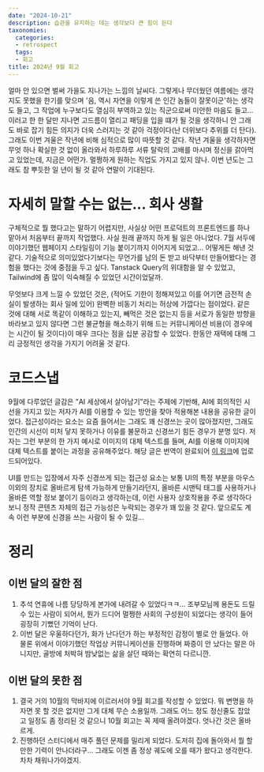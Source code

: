 ```yaml
---
date: "2024-10-21"
description: 습관을 유지하는 데는 생각보다 큰 힘이 든다
taxonomies:
  categories:
  - retrospect
  tags:
  - 회고
title: 2024년 9월 회고
---
```

얼마 안 있으면 벌써 가을도 지나가는 느낌의 날씨다. 그렇게나 무더웠던 여름에는 생각지도 못했을 한기를 맞으며 '음, 역시 자연을 이렇게 쓴 인간 놈들이 잘못이군'하는 생각도 들고, 그 작업에 누구보다도 열심히 부역하고 있는 직군으로써 미안한 마음도 들고... 이러고 한 한 달만 지나면 고드름이 열리고 패딩을 입을 떄가 될 것을 생각하니 안 그래도 바로 잡기 힘든 의지가 더욱 스러지는 것 같아 걱정이다(난 더위보다 추위를 더 탄다). 그래도 이번 겨울은 작년에 비해 심적으로 많이 따뜻할 것 같다. 작년 겨울을 생각하자면 무엇 하나 확실한 것 없이 올라와서 하루하루 서류 탈락의 고배를 마시며 정신을 갉아먹고 있었는데, 지금은 어떤가. 멀쩡하게 원하는 직업도 가지고 있지 않나. 이번 년도는 그래도 참 뿌듯한 일 년이 될 것 같아 연말이 기대된다.

# 자세히 말할 수는 없는... 회사 생활
구체적으로 뭘 했다고는 말하기 어렵지만, 사실상 어떤 프로덕트의 프론트엔드를 하나 맡아서 처음부터 끝까지 작업했다. 사실 원래 끝까지 하게 될 일은 아니었다. 7월 서두에 이야기했던 웹페이지 스타일링이 기능 붙이기까지 이어지게 되었고... 어떻게든 해낸 것 같다. 기술적으로 의미있었다기보다는 무언가를 남의 돈 받고 바닥부터 만들어봤다는 경험을 했다는 것에 중점을 두고 싶다. Tanstack Query의 위대함을 알 수 있었고, Tailwind에 좀 많이 익숙해질 수 있었던 시간이었달까.

무엇보다 크게 느낄 수 있었던 것은, (적어도 기한이 정해져있고 이를 어기면 금전적 손실이 발생하는 회사 일에 있어) 완벽한 비동기 처리는 허상에 가깝다는 점이었다. 같은 것에 대해 서로 똑같이 이해하고 있는지, 빼먹은 것은 없는지 등을 서로가 동일한 방향을 바라보고 있지 않다면 그런 불균형을 해소하기 위해 드는 커뮤니케이션 비용(이 경우에는 시간이 될 것이다)이 매우 크다는 점을 십분 공감할 수 있었다. 한동안 재택에 대해 그리 긍정적인 생각을 가지기 어려울 것 같다.

# 코드스냅
9월에 다루었던 글감은 "AI 세상에서 살아남기"라는 주제에 기반해, AI에 회의적인 시선을 가지고 있는 저자가 AI를 이용할 수 있는 방안을 찾아 적용해본 내용을 공유한 글이었다. 접근성이라는 요소는 요즘 들어서는 그래도 꽤 신경쓰는 곳이 많아졌지만, 그래도 인간의 시선이 미처 닿지 못하거나 이유를 불문하고 신경쓰기 힘든 경우가 분명 있다. 저자는 그런 부분의 한 가지 예시로 이미지의 대체 텍스트를 들며, AI를 이용해 이미지에 대체 텍스트를 붙이는 과정을 공유해주었다. 해당 글은 번역이 완료되어 [이 링크](https://codesnapmag.hashnode.dev/improving-accessibility-by-generating-image-alt-texts-using-genai)에 업로드되어있다.

UI를 만드는 입장에서 자주 신경쓰게 되는 접근성 요소는 보통 UI의 특정 부분을 마우스 이외의 장치로 올바르게 탐색 가능하게 만들기라던지, 올바른 시맨틱 태그를 사용하거나 올바른 역할 정보 붙이기 등이라고 생각하는데, 이런 사용자 상호작용을 주로 생각하다보니 정작 콘텐츠 자체의 접근 가능성은 누락되는 경우가 꽤 있을 것 같다. 앞으로도 계속 이런 부분에 신경을 쓰는 사람이 될 수 있길...

# 정리
## 이번 달의 잘한 점
1. 추석 연휴에 나름 당당하게 본가에 내려갈 수 있었다ㅋㅋ... 조부모님께 용돈도 드릴 수 있는 사람이 되어서, 뭔가 드디어 멀쩡한 사회의 구성원이 되었다는 생각이 들어 굉장히 기뻤던 기억이 난다.
2. 이번 달은 우울하다던가, 화가 난다던가 하는 부정적인 감정이 별로 안 들었다. 아 물론 위에서 이야기했던 작업상 커뮤니케이션을 진행하며 짜증이 안 났다는 말은 아니지만, 골방에 처박혀 밤낮없는 삶을 살던 때와는 확연히 다르니깐.

## 이번 달의 못한 점
1. 결국 거의 10월의 막바지에 이르러서야 9월 회고를 작성할 수 있었다. 뭐 변명을 하자면 못 할 것은 없지만 그게 대체 무슨 소용일까. 그래도 어느 정도 정신줄도 잡았고 일정도 좀 정리된 것 같으니 10월 회고는 꼭 제때 올려야겠다. 엇나간 것은 올바르게.
2. 진행하던 스터디에서 매주 풀던 문제를 밀리게 되었다. 도저히 집에 돌아와서 뭘 할 만한 기력이 안나더라구... 그래도 이젠 좀 정상 궤도에 오를 때가 왔다고 생각한다. 차차 채워나가야겠지.

